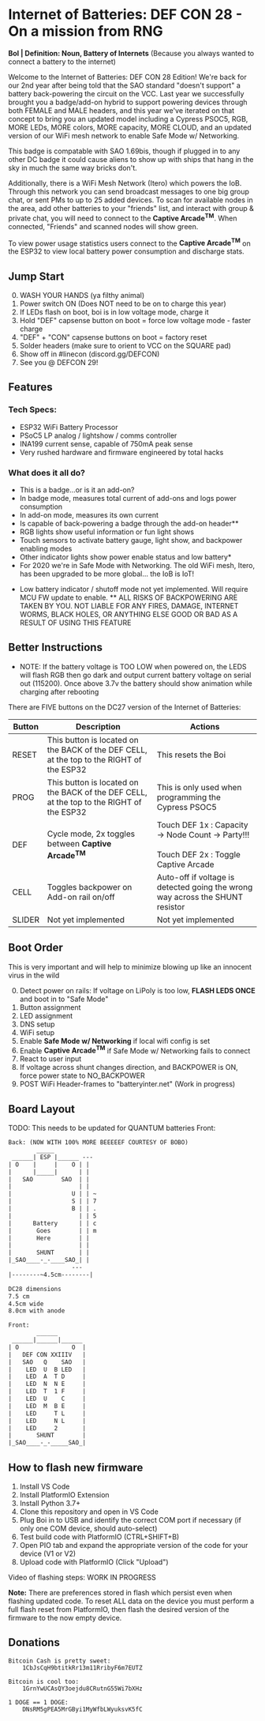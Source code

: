 # Internet of Batteries: DEF CON 28 - On a mission from RNG
__BoI | Definition: Noun, Battery of Internets__ (Because you always wanted to connect a battery to the internet)

Welcome to the Internet of Batteries: DEF CON 28 Edition! We're back for our 2nd year after being told that the SAO standard "doesn't support" a battery back-powering the circuit on the VCC. Last year we successfully brought you a badge/add-on hybrid to support powering devices through both FEMALE and MALE headers, and this year we've iterated on that concept to bring you an updated model including a Cypress PSOC5, RGB, MORE LEDs, MORE colors, MORE  capacity, MORE CLOUD, and an updated version of our WiFi mesh network to enable Safe Mode w/ Networking.

This badge is compatable with SAO 1.69bis, though if plugged in to any other DC badge it could cause aliens to show up with ships that hang in the sky in much the same way bricks don't.

Additionally, there is a WiFi Mesh Network (Itero) which powers the IoB. Through this network you can send broadcast messages to one big group chat, or sent PMs to up to 25 added devices. To scan for available nodes in the area, add other batteries to your "friends" list, and interact with group & private chat, you will need to connect to the __Captive Arcade<sup>TM</sup>__. When connected, "Friends" and scanned nodes will show green. 

To view power usage statistics users connect to the __Captive Arcade<sup>TM</sup>__ on the ESP32 to view local battery power consumption and discharge stats.

## Jump Start

0. WASH YOUR HANDS (ya filthy animal)
1. Power switch ON (Does NOT need to be on to charge this year)
2. If LEDs flash on boot, boi is in low voltage mode, charge it
3. Hold "DEF" capsense button on boot = force low voltage mode - faster charge
4. "DEF" + "CON" capsense buttons on boot = factory reset
5. Solder headers (make sure to orient to VCC on the SQUARE pad)
6. Show off in #linecon (discord.gg/DEFCON)
7. See you @ DEFCON 29!

## Features

### Tech Specs:

- ESP32 WiFi Battery Processor
- PSoC5 LP analog / lightshow / comms controller
- INA199 current sense, capable of 750mA peak sense
- Very rushed hardware and firmware engineered by total hacks

### What does it all do?

- This is a badge...or is it an add-on?
- In badge mode, measures total current of add-ons and logs power consumption
- In add-on mode, measures its own current
- Is capable of back-powering a badge through the add-on header**
- RGB lights show useful information or fun light shows
- Touch sensors to activate battery gauge, light show, and backpower enabling modes
- Other indicator lights show power enable status and low battery*
- For 2020 we're in Safe Mode with Networking. The old WiFi mesh, Itero, has been upgraded to be more global... the IoB is IoT!

* Low battery indicator / shutoff mode not yet implemented. Will require MCU FW update to enable.
** ALL RISKS OF BACKPOWERING ARE TAKEN BY YOU. NOT LIABLE FOR ANY FIRES, DAMAGE, INTERNET WORMS, BLACK HOLES, OR ANYTHING ELSE GOOD OR BAD AS A RESULT OF USING THIS FEATURE

## Better Instructions


- NOTE: If the battery voltage is TOO LOW when powered on, the LEDS will flash RGB then go dark and output current battery voltage on serial out (115200). Once above 3.7v the battery should show animation while charging after rebooting

There are FIVE buttons on the DC27 version of the Internet of Batteries: 

Button | Description | Actions
-|-|-
RESET | This button is located on the BACK of the DEF CELL, at the top to the RIGHT of the ESP32 | This resets the Boi
PROG | This button is located on the BACK of the DEF CELL, at the top to the RIGHT of the ESP32 | This is only used when programming the Cypress PSOC5
DEF | Cycle mode, 2x toggles between  __Captive Arcade<sup>TM</sup>__| Touch DEF 1x : Capacity -> Node Count -> Party!!! <br/><br/>Touch DEF 2x : Toggle Captive Arcade
CELL | Toggles backpower on Add-on rail on/off | Auto-off if voltage is detected going the wrong way across the SHUNT resistor
SLIDER | Not yet implemented | Not yet implemented

## Boot Order

This is very important and will help to minimize blowing up like an innocent virus in the wild

0. Detect power on rails: If voltage on LiPoly is too low, __FLASH LEDS ONCE__ and boot in to "Safe Mode"
1. Button assignment
1. LED assignment
1. DNS setup
2. WiFi setup
3. Enable __Safe Mode w/ Networking__ if local wifi config is set
3. Enable __Captive Arcade<sup>TM</sup>__ if Safe Mode w/ Networking fails to connect
4. React to user input
5. If voltage across shunt changes direction, and BACKPOWER is ON, force power state to NO_BACKPOWER
6. POST WiFi Header-frames to "batteryinter.net" (Work in progress)

## Board Layout
TODO: This needs to be updated for QUANTUM batteries
Front:

```txt
Back: (NOW WITH 100% MORE BEEEEEF COURTESY OF BOBO)
        _____
 ______| ESP |______ ---
| O    |     |    O | |
|      |_____|      | |
|   SAO        SAO  | |
|                   | |
|                 U | | ~
|                 S | | 7
|                 B | | . 
|                   | | 5
|      Battery      | | c
|       Goes        | | m
|       Here        | |
|                   | |
|       SHUNT       | |
|_SAO____-_-____SAO_| |
                  ---
|--------~4.5cm--------|

DC28 dimensions
7.5 cm
4.5cm wide
8.0cm with anode

Front: 
        ______
 ______|______|______
| O               O  |
|   DEF CON XXIIIV   |
|   SAO   Q    SAO   |
|    LED  U  B LED   |
|    LED  A  T D     |
|    LED  N  N E     |
|    LED  T  1 F     |
|    LED  U    C     |
|    LED  M  B E     |
|    LED     T L     |
|    LED     N L     |
|    LED     2       |
|       SHUNT        |
|_SAO____-_-_____SAO_|
```

## How to flash new firmware

1. Install VS Code 
2. Install PlatformIO Extension
3. Install Python 3.7+
3. Clone this repository and open in VS Code
4. Plug Boi in to USB and identify the correct COM port if necessary (if only one COM device, should auto-select)
5. Test build code with PlatformIO (CTRL+SHIFT+B)
6. Open PIO tab and expand the appropriate version of the code for your device (V1 or V2)
7. Upload code with PlatformIO (Click "Upload")

Video of flashing steps: WORK IN PROGRESS

__Note:__ There are preferences stored in flash which persist even when flashing updated code. To reset ALL data on the device you must perform a full flash reset from PlatformIO, then flash the desired version of the firmware to the now empty device.

## Donations

```
Bitcoin Cash is pretty sweet:  
    1CbJsCqH9btitkRr13m11RribyF6m7EUTZ

Bitcoin is cool too: 
    1GrnYwUCAsQY3oejdu8CRutnG55Wi7bXHz  

1 DOGE == 1 DOGE: 
    DNsRM5gPEA5MrGByi1MyWfbLWyuksvK5fC    
```